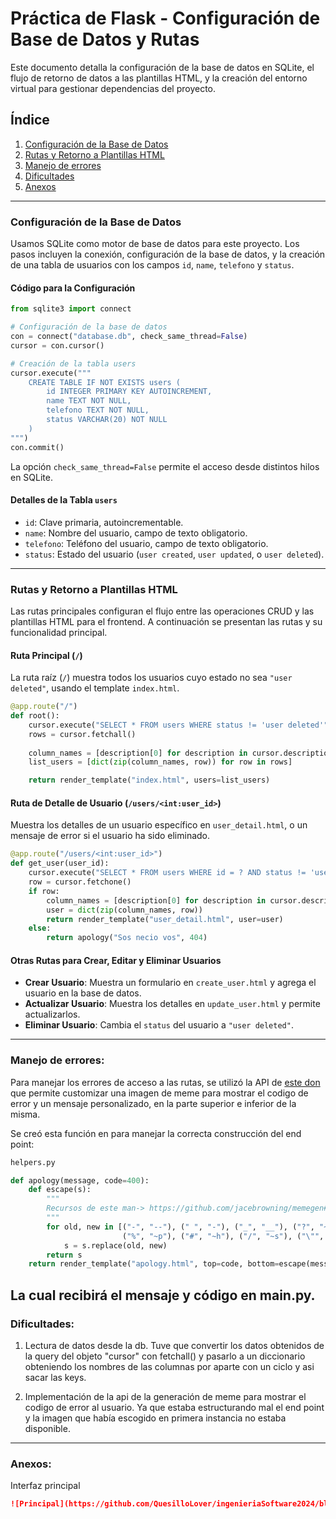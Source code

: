 # Práctica de Flask - Configuración de Base de Datos y Rutas

Este documento detalla la configuración de la base de datos en SQLite, el flujo de retorno de datos a las plantillas HTML, y la creación del entorno virtual para gestionar dependencias del proyecto.

## Índice

1. [Configuración de la Base de Datos](#configuración-de-la-base-de-datos)
2. [Rutas y Retorno a Plantillas HTML](#rutas-y-retorno-a-plantillas-html)
3. [Manejo de errores](#manejo-de-errores)
4. [Dificultades](#dificultades)
5. [Anexos](#anexos)

---

### Configuración de la Base de Datos

Usamos SQLite como motor de base de datos para este proyecto. Los pasos incluyen la conexión, configuración de la base de datos, y la creación de una tabla de usuarios con los campos `id`, `name`, `telefono` y `status`.

#### Código para la Configuración

```python
from sqlite3 import connect

# Configuración de la base de datos
con = connect("database.db", check_same_thread=False)
cursor = con.cursor()

# Creación de la tabla users
cursor.execute("""
    CREATE TABLE IF NOT EXISTS users (
        id INTEGER PRIMARY KEY AUTOINCREMENT,
        name TEXT NOT NULL,
        telefono TEXT NOT NULL,
        status VARCHAR(20) NOT NULL
    )
""")
con.commit()
```

La opción `check_same_thread=False` permite el acceso desde distintos hilos en SQLite.

#### Detalles de la Tabla `users`

- `id`: Clave primaria, autoincrementable.
- `name`: Nombre del usuario, campo de texto obligatorio.
- `telefono`: Teléfono del usuario, campo de texto obligatorio.
- `status`: Estado del usuario (`user created`, `user updated`, o `user deleted`).

---

### Rutas y Retorno a Plantillas HTML

Las rutas principales configuran el flujo entre las operaciones CRUD y las plantillas HTML para el frontend. A continuación se presentan las rutas y su funcionalidad principal.

#### Ruta Principal (`/`)

La ruta raíz (`/`) muestra todos los usuarios cuyo estado no sea `"user deleted"`, usando el template `index.html`.

```python
@app.route("/")
def root():
    cursor.execute("SELECT * FROM users WHERE status != 'user deleted'")
    rows = cursor.fetchall()
    
    column_names = [description[0] for description in cursor.description]
    list_users = [dict(zip(column_names, row)) for row in rows]

    return render_template("index.html", users=list_users)
```

#### Ruta de Detalle de Usuario (`/users/<int:user_id>`)

Muestra los detalles de un usuario específico en `user_detail.html`, o un mensaje de error si el usuario ha sido eliminado.

```python
@app.route("/users/<int:user_id>")
def get_user(user_id):
    cursor.execute("SELECT * FROM users WHERE id = ? AND status != 'user deleted'", (user_id,))
    row = cursor.fetchone()
    if row:
        column_names = [description[0] for description in cursor.description]
        user = dict(zip(column_names, row))
        return render_template("user_detail.html", user=user)
    else:
        return apology("Sos necio vos", 404)
```

#### Otras Rutas para Crear, Editar y Eliminar Usuarios

- **Crear Usuario**: Muestra un formulario en `create_user.html` y agrega el usuario en la base de datos.
- **Actualizar Usuario**: Muestra los detalles en `update_user.html` y permite actualizarlos.
- **Eliminar Usuario**: Cambia el `status` del usuario a `"user deleted"`.

---

### Manejo de errores:

Para manejar los errores de acceso a las rutas, se utilizó la API de [este don](https://github.com/jacebrowning/memegen#special-characters) que permite customizar una imagen de meme para mostrar el codigo de error y un mensaje personalizado, en la parte superior e inferior de la misma.

Se creó esta función en para manejar la correcta construcción del end point:
```python 
helpers.py 

def apology(message, code=400):
    def escape(s):
        """
        Recursos de este man-> https://github.com/jacebrowning/memegen#special-characters
        """
        for old, new in [("-", "--"), (" ", "-"), ("_", "__"), ("?", "~q"),
                         ("%", "~p"), ("#", "~h"), ("/", "~s"), ("\"", "''")]:
            s = s.replace(old, new)
        return s
    return render_template("apology.html", top=code, bottom=escape(message)), code
```

La cual recibirá el mensaje y código en main.py.
---

### Dificultades:

1. Lectura de datos desde la db. Tuve que convertir los datos obtenidos de la query del objeto "cursor" con fetchall() y pasarlo a un diccionario obteniendo los nombres de las columnas por aparte con un ciclo y asi sacar las keys.

2. Implementación de la api de la generación de meme para mostrar el codigo de error al usuario. Ya que estaba estructurando mal el end point y la imagen que había escogido en primera instancia no estaba disponible.
---
### Anexos:

Interfaz principal
```markdown
![Principal](https://github.com/QuesilloLover/ingenieriaSoftware2024/blob/master/foto1.png)
```

